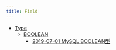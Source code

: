 ```yaml
---
title: Field
---
```



- [Type](./Type/index.md)
    - [BOOLEAN](./Type/BOOLEAN/index.md)
        - [2019-07-01 MySQL BOOLEAN型](./../../../../../d/2019/07/01/MySQL_BOOLEAN型.md)




